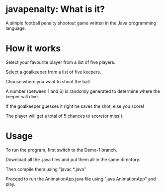 # javapenalty: What is it?
A simple football penalty shootout game written in the Java programming language.


# How it works
Select your favourite player from a list of five players.

Select a goalkeeper from a list of five keepers.

Choose where you want to shoot the ball.

A number (between 1 and 6) is randomly generated to determine where the keeper will dive.

If the goalkeeper guesses it right he saves the shot, else you score!

The player will get a total of 5 chances to score(or miss!).

# Usage
To run the program, first switch to the Demo-1 branch. 

Download all the .java files and put them all in the same directory. 

Then compile them using "javac *.java"

Proceed to run the AnimationApp.java file using "java AnimationApp" and play.
